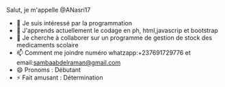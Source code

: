Salut, je m'appelle @ANasri17
- 👀 Je suis intéressé par la programmation 
- 🌱 J'apprends actuellement le codage en ph, html,javascrip et bootstrap
- 💞️ Je cherche à collaborer sur un programme de gestion de stock des medicaments scolaire
- 📫 Comment me joindre numéro whatzapp:+237691729776 et email:sambaabdelraman@gmail.com
- 😄 Pronoms : Débutant
- ⚡ Fait amusant : Détermination

<!---
ANasri17/ANasri17 est un référentiel ✨ spécial ✨ car son `README.md` (ce fichier) apparaît sur votre profil GitHub.
Vous pouvez cliquer sur le lien Aperçu pour jeter un œil à vos modifications.
--->
